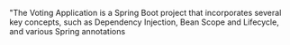 "The Voting Application is a Spring Boot project that incorporates several key concepts, such as Dependency Injection, Bean Scope and Lifecycle, and various Spring annotations
